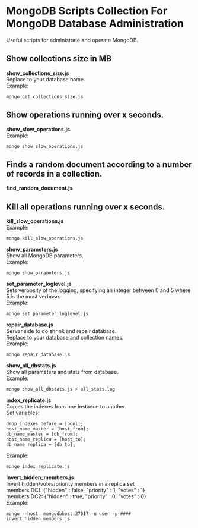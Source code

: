 # MongoDB Scripts Collection For MongoDB Database Administration

Useful scripts for administrate and operate MongoDB.
## Show collections size in MB <br>
**show_collections_size.js** <br>
Replace to your database name.<br>
Example: 
```
mongo get_collections_size.js
```
## Show operations running over x seconds.<br>
**show_slow_operations.js** <br>
Example: 
```
mongo show_slow_operations.js
```
## Finds a random document according to a number of records in a collection.<br>
**find_random_document.js**<br>

## Kill all operations running over x seconds.<br>
**kill_slow_operations.js**<br>
Example: 
```
mongo kill_slow_operations.js
```

**show_parameters.js**<br>
Show all MongoDB parameters.<br>
Example: 
```
mongo show_parameters.js
```

**set_parameter_loglevel.js**<br>
Sets verbosity of the logging, specifying an integer between 0 and 5  where 5 is the most verbose.<br>
Example: 
```
mongo set_parameter_loglevel.js
```

**repair_database.js** <br>
Server side to do shrink and repair database. <br>
Replace to your database and collection names.<br>
Example: 
```
mongo repair_database.js
```

**show_all_dbstats.js** <br>
Show all paramaters and stats from database.<br>
Example: 
```
mongo show_all_dbstats.js > all_stats.log
```

**index_replicate.js** <br>
Copies the indexes from one instance to another.<br>
Set variables: <br>

```
drop_indexes_before = [bool];
host_name_master = [host_from];
db_name_master = [db_from];
host_name_replica = [host_to];
db_name_replica = [db_to];
```
Example: 
```
mongo index_replicate.js
```

**invert_hidden_members.js** <br>
Invert hidden/votes/priority members in a replica set
<br>
members DC1: {"hidden" : false, "priority" : 1, "votes" : 1}<br>
members DC2: {"hidden" : true, "priority" : 0, "votes" : 0}<br>
Example:
```
mongo --host  mongodbhost:27017 -u user -p #### invert_hidden_members.js
```

